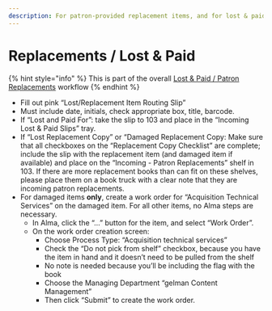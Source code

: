 ```yaml
---
description: For patron-provided replacement items, and for lost & paid items.
---
```


# Replacements / Lost & Paid

{% hint style="info" %}
This is part of the overall [Lost & Paid / Patron Replacements](../../reference/workflow-overviews/lost-and-paid-patron-replacements-overview.md) workflow
{% endhint %}

* Fill out pink “Lost/Replacement Item Routing Slip”
* Must include date, initials, check appropriate box, title, barcode.
* If “Lost and Paid For”: take the slip to 103 and place in the “Incoming Lost & Paid Slips” tray.
* If “Lost Replacement Copy” or “Damaged Replacement Copy: Make sure that all checkboxes on the “Replacement Copy Checklist” are complete; include the slip with the replacement item (and damaged item if available) and place on the “Incoming - Patron Replacements” shelf in 103. If there are more replacement books than can fit on these shelves, please place them on a book truck with a clear note that they are incoming patron replacements.
* For damaged items **only**, create a work order for “Acquisition Technical Services” on the damaged item. For all other items, no Alma steps are necessary.
  * In Alma, click the “...” button for the item, and select “Work Order”.
  * On the work order creation screen:
    * Choose Process Type: “Acquisition technical services”
    * Check the “Do not pick from shelf” checkbox, because you have the item in hand and it doesn’t need to be pulled from the shelf
    * No note is needed because you’ll be including the flag with the book
    * Choose the Managing Department “gelman Content Management”
    * Then click “Submit” to create the work order.



